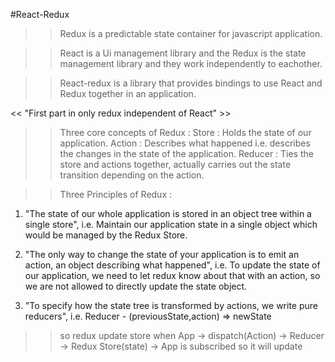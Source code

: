 #React-Redux

>> Redux is a predictable state container for javascript application.

>> React is a Ui management library and the Redux is the state management library and they work independently to eachother.

>> React-redux is a library that provides bindings to use React and Redux together in an application.

<< "First part in only redux independent of React" >>

>> Three core concepts of Redux : 
Store : Holds the state of our application.
Action : Describes what happened i.e. describes the changes in the state of the application.
Reducer : Ties the store and actions together, actually carries out the state transition depending on the action.

>> Three Principles of Redux : 
1. "The state of our whole application is stored in an object tree within a single store",
   i.e. Maintain our application state in a single object which would be managed by the Redux Store.

2. "The only way to change the state of your application is to emit an action, an object describing what happened",
   i.e. To update the state of our application, we need to let redux know about that with an action, so we are not allowed to directly update the state object.

3. "To specify how the state tree is transformed by actions, we write pure reducers",
   i.e. Reducer - (previousState,action) => newState

>> so redux update store when App -> dispatch(Action) -> Reducer -> Redux Store(state) -> App is subscribed so it will update
